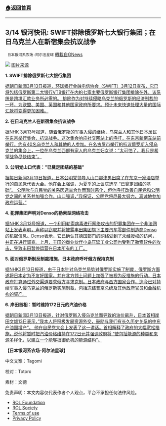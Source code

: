 ###  [:house:返回首頁](https://github.com/ourhimalayas/txt)
---


## 3/14 银河快讯: SWIFT排除俄罗斯七大银行集团；在日乌克兰人在新宿集会抗议战争
` 日本银河系农场-阿尔法星球` [轉載自GNews](https://gnews.org/zh-hans/2160492/)

![](https://assets.gnews.org/wp-content/uploads/2022/03/ca8e18d6c8b1c78ab6d5daabb9e90ef04aeb9ef3ba7cc83ba6db0982b7d2976f.jpeg)
[图片来源](https://news.yahoo.co.jp/pickup/6420758)

**1. SWIFT排除俄罗斯七大银行集团**

[据朝日新闻3月13日报道，环球银行金融电信协会（SWIFT）3月12日宣布，它已将包括俄罗斯第二大银行VTB银行在内的七家主要俄罗斯银行集团排除在外，该系统是跨境汇款业务所必需的。 排除作为对持续侵略乌克兰的俄罗斯的经济制裁的一环，为欧盟、美国、英国和其他国家政府所要求。预计未来快速处理大量的国际汇款将变得更加困难。](https://news.yahoo.co.jp/articles/4740b29987bb5fc35ff958ff4e065e935cbeeb60)

**2. 在日乌克兰人在新宿集会抗议战争**

[据NHK 3月13号报道，随着俄罗斯的军事入侵的继续，乌克兰人和其他日本居民在东京举行集会，抗议战争。这次集会响应社交网站上的呼吁，在东京新宿车站前举行，约有40名乌克兰人和其他的人参加。在名古屋市举行的抗议俄罗斯入侵乌克兰的集会上，一位在乌克兰西部有家人的乌克兰妇女说：”太可怕了。我只是希望战争尽快结束”。](https://www3.nhk.or.jp/news/html/20220313/k10013529231000.html)

**3. 公明党山口代表：”已奠定团结的基础”**

[据每日新闻3月13日报道，日本公明党领导人山口那津男出席了在东京一家酒店举行的自民党代表大会。他在会上强调，为夏季的上议院选举 “已奠定团结的基础”。 公明党与自民党的关系因选举合作而暂时恶化，但他呼吁改善自民党和公明党之间的关系并加强合作。山口强调，”我保证，公明党将尽最大努力，真诚地参加政府运营。”](https://news.yahoo.co.jp/articles/1abfda323d0020591c459d41e5adc6b71d918208)

**4. 犯罪集团声明对Denso的勒索型网络攻击**

[据NHK 3月13号报道，一个利用勒索病毒进行网络攻击的犯罪集团在一个非法网站上发表声明，声称以窃取并将披露丰田集团旗下主要汽车零部件制造商Denso的机密信息。Denso表示，它已确认其德国部门的网络受到了未经授权的访问，并正在进行调查。上月，丰田的商业伙伴小岛压延工业公司也受到了勒索软件的攻击，导致丰田暂停运营在日本所有的工厂。](https://www3.nhk.or.jp/news/html/20220313/k10013529761000.html)

**5. 面对俄罗斯制反制裁措施，日本政府呼吁俄方保持克制**

[据NHK3月13日报道，由于日本针对乌克兰局势对俄罗斯实施了制裁，俄罗斯方面遂将日本定为不友好国家，并在北方领土问题上加强了被视为反措施的行动，日本政府打算通过外交渠道要求俄方寻求克制。日本政府与西方国家合作，迄今已对持续军事入侵乌克兰的俄罗斯实施制裁，包括冻结普京总统及其他政府官员和金融机构的资产。](https://www3.nhk.or.jp/news/html/20220313/k10013528661000.html?utm_int=news-new_contents_list-items_109)

**6. 岸田首相：暂时维持172日元的汽油价格**

[据朝日新闻3月13日报道，针对俄罗斯入侵乌克兰而导致的油价飙升，日本首相岸田文雄13日表示，”我本人将积极发展资源外交，鼓励与我们有长久历史关系的中东产油国增产”。 他在自民党大会上发表了这一讲话。首相解释了政府的大幅宽松措施，说他将暂时把汽油价格维持在172日元并强调政府将 “使包括能源的种类和来源多样化，以建立一个能够抵御危机的能源结构”。](https://news.yahoo.co.jp/articles/d988b2897771f3c61a62e3e41c197a0ed4a1ea72)

**【日本银河系农场-阿尔法星球】**

中文文案：Tagomi

校对：Totoro

素材：文德

 

免责声明：本文内容仅代表作者个人观点，平台不承担任何法律风险。

- [ROL Foundation](https://rolfoundation.org/)
- [ROL Society](https://rolsociety.org/)
- [Terms of use](https://gnews.org/terms-of-use-3/)
- [Privacy Policy](https://gnews.org/privacy-policy/)
